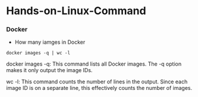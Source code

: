 # Hands-on-Linux-Command

### Docker 
* How many iamges in Docker 
```
docker images -q | wc -l
```
docker images -q: This command lists all Docker images. The -q option makes it only output the image IDs.

wc -l: This command counts the number of lines in the output. Since each image ID is on a separate line, this effectively counts the number of images.
